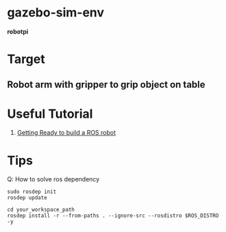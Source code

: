 # gazebo-sim-env
**robotpi**

# Target

## Robot arm with gripper to grip object on table


# Useful Tutorial

1. [Getting Ready to build a ROS robot](https://articulatedrobotics.xyz/category/getting-ready-to-build-a-ros-robot)

# Tips

Q: How to solve ros dependency

```
sudo rosdep init
rosdep update

cd your_workspace_path
rosdep install -r --from-paths . --ignore-src --rosdistro $ROS_DISTRO -y
```
